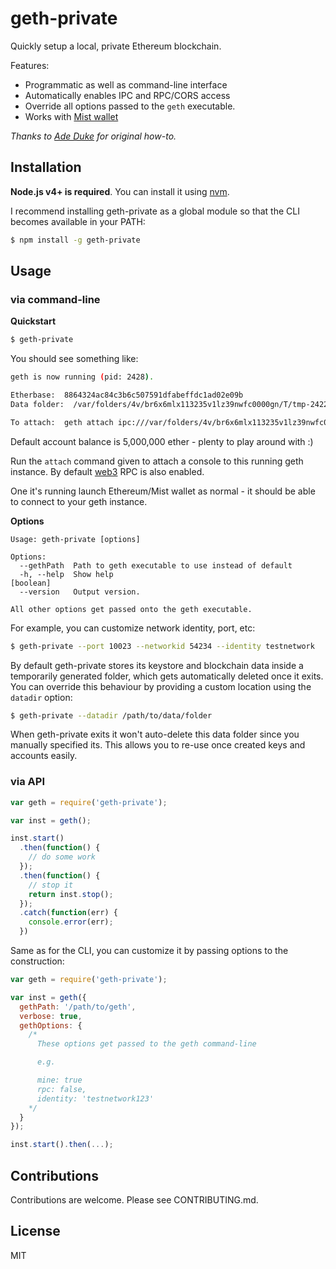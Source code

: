# geth-private

Quickly setup a local, private Ethereum blockchain.

Features:

* Programmatic as well as command-line interface
* Automatically enables IPC and RPC/CORS access
* Override all options passed to the `geth` executable.
* Works with [Mist wallet](https://github.com/ethereum/mist)

_Thanks to [Ade Duke](http://adeduke.com/2015/08/how-to-create-a-private-ethereum-chain/) for original how-to._

## Installation

**Node.js v4+ is required**. You can install it using [nvm](https://github.com/creationix/nvm).

I recommend installing geth-private as a global module so that the CLI becomes available in your PATH:

```bash
$ npm install -g geth-private
```

## Usage

### via command-line

**Quickstart**

```bash
$ geth-private
```

You should see something like:

```bash
geth is now running (pid: 2428).

Etherbase:  8864324ac84c3b6c507591dfabeffdc1ad02e09b
Data folder:  /var/folders/4v/br6x6mlx113235v1lz39nwfc0000gn/T/tmp-242211yXIVsOX5tP

To attach:  geth attach ipc:///var/folders/4v/br6x6mlx113235v1lz39nwfc0000gn/T/tmp-242211yXIVsOX5tP/
```

Default account balance is 5,000,000 ether - plenty to play around with :)

Run the `attach` command given to attach a console to this running geth 
instance. By default [web3](https://github.com/ethereum/web3.js) RPC is also 
enabled.

One it's running launch Ethereum/Mist wallet as normal - it should be able to 
connect to your geth instance. 


**Options**

```
Usage: geth-private [options]

Options:
  --gethPath  Path to geth executable to use instead of default
  -h, --help  Show help                                                [boolean]
  --version   Output version.

All other options get passed onto the geth executable.
```

For example, you can customize network identity, port, etc:

```bash
$ geth-private --port 10023 --networkid 54234 --identity testnetwork
```

By default geth-private stores its keystore and blockchain data inside a 
temporarily generated folder, which gets automatically deleted once it exits. 
You can override this behaviour by providing a custom location using the 
`datadir` option:

```bash
$ geth-private --datadir /path/to/data/folder
```

When geth-private exits it won't auto-delete this data folder since you 
manually specified its. This allows you to re-use once created keys and 
accounts easily.


### via API


```js
var geth = require('geth-private');

var inst = geth();

inst.start()
  .then(function() {
    // do some work
  });
  .then(function() {
    // stop it
    return inst.stop();
  });
  .catch(function(err) {
    console.error(err);  
  })

```

Same as for the CLI, you can customize it by passing options to the construction:

```js
var geth = require('geth-private');

var inst = geth({
  gethPath: '/path/to/geth',
  verbose: true,
  gethOptions: {
    /* 
      These options get passed to the geth command-line 

      e.g.

      mine: true
      rpc: false,
      identity: 'testnetwork123'
    */
  }
});

inst.start().then(...);
```


## Contributions

Contributions are welcome. Please see CONTRIBUTING.md.


## License

MIT

